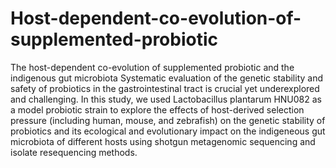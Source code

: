 # Host-dependent-co-evolution-of-supplemented-probiotic
The host-dependent co-evolution of supplemented probiotic and the indigenous gut microbiota
Systematic evaluation of the genetic stability and safety of probiotics in the gastrointestinal tract is crucial yet underexplored and challenging. In this study, we used Lactobacillus plantarum HNU082 as a model probiotic strain to explore the effects of host-derived selection pressure (including human, mouse, and zebrafish) on the genetic stability of probiotics and its ecological and evolutionary impact on the indigeneous gut microbiota of different hosts using shotgun metagenomic sequencing and isolate resequencing methods.
